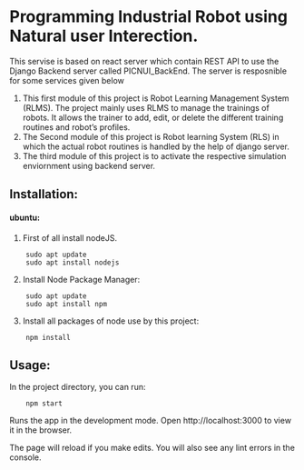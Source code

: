 # Programming Industrial Robot using Natural user Interection.


This servise is based on react server which contain REST API to use the Django Backend server called PICNUI_BackEnd. The server is resposnible for some services given below
1.  This first module of this project is Robot Learning Management System (RLMS). The project mainly uses RLMS to manage the trainings of robots. It allows the trainer to add, edit, or delete the different training routines and robot’s profiles. 
2. The Second module of this project is Robot learning System (RLS) in which the actual robot routines is handled by the help of django server.
3. The third module of this project is to activate the respective simulation enviornment using backend server.
## Installation:
#### ubuntu:
1. First of all install nodeJS.
```
    sudo apt update
    sudo apt install nodejs
```


2. Install Node Package Manager:
```
    sudo apt update
    sudo apt install npm
```


3.  Install all packages of node use by this project:

```
    npm install
```


## Usage:
In the project directory, you can run:
```
    npm start
```
Runs the app in the development mode.
Open http://localhost:3000 to view it in the browser.

The page will reload if you make edits.
You will also see any lint errors in the console.
